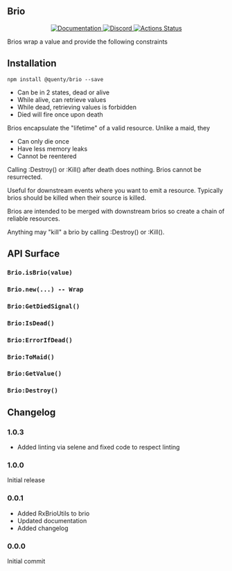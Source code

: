 ## Brio
<div align="center">
  <a href="http://quenty.github.io/api/">
    <img src="https://img.shields.io/badge/docs-website-green.svg" alt="Documentation" />
  </a>
  <a href="https://discord.gg/mhtGUS8">
    <img src="https://img.shields.io/badge/discord-nevermore-blue.svg" alt="Discord" />
  </a>
  <a href="https://github.com/Quenty/NevermoreEngine/actions">
    <img src="https://github.com/Quenty/NevermoreEngine/workflows/lint/badge.svg" alt="Actions Status" />
  </a>
</div>

Brios wrap a value and provide the following constraints

## Installation
```
npm install @quenty/brio --save
```

- Can be in 2 states, dead or alive
- While alive, can retrieve values
- While dead, retrieving values is forbidden
- Died will fire once upon death

Brios encapsulate the "lifetime" of a valid resource. Unlike a maid, they
- Can only die once
- Have less memory leaks
- Cannot be reentered

Calling :Destroy() or :Kill() after death does nothing. Brios cannot be resurrected.

Useful for downstream events where you want to emit a resource. Typically
brios should be killed when their source is killed.

Brios are intended to be merged with downstream brios so create a chain of reliable
resources.

Anything may "kill" a brio by calling :Destroy() or :Kill().

## API Surface

### `Brio.isBrio(value)`

### `Brio.new(...) -- Wrap`

### `Brio:GetDiedSignal()`

### `Brio:IsDead()`

### `Brio:ErrorIfDead()`

### `Brio:ToMaid()`

### `Brio:GetValue()`

### `Brio:Destroy()`

## Changelog

### 1.0.3
- Added linting via selene and fixed code to respect linting

### 1.0.0
Initial release

### 0.0.1
- Added RxBrioUtils to brio
- Updated documentation
- Added changelog

### 0.0.0
Initial commit